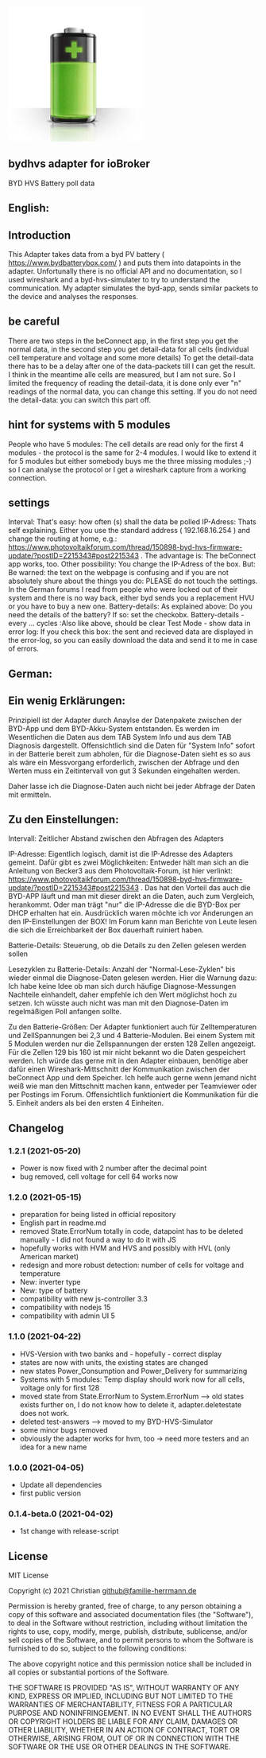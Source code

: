 ![Logo](admin/bydhvs.png)

## bydhvs adapter for ioBroker

BYD HVS Battery poll data

## English:

## Introduction

This Adapter takes data from a byd PV battery ( https://www.bydbatterybox.com/ ) and puts them into datapoints in the adapter. Unfortunally there is no official API and no documentation, so I used wireshark and a byd-hvs-simulater to try to understand the communication. My adapter simulates the byd-app, sends similar packets to the device and analyses the responses. 

## be careful

There are two steps in the beConnect app, in the first step you get the normal data, in the second step you get detail-data for all cells (individual cell temperature and voltage and some more details) To get the detail-data there has to be a delay after one of the data-packets till I can get the result. I think in the meantime alle cells are measured, but I am not sure. So I limited the frequency of reading the detail-data, it is done only ever "n" readings of the normal data, you can change this setting. If you do not need the detail-data: you can switch this part off.

## hint for systems with 5 modules

People who have 5 modules: The cell details are read only for the first 4 modules - the protocol is the same for 2-4 modules. I would like to extend it for 5 modules but either somebody buys me the three missing modules ;-) so I can analyse the protocol or I get a wireshark capture from a working connection.

## settings

Interval: That's easy: how often (s) shall the data be polled
IP-Adress: Thats self explaining. Either you use the standard address ( 192.168.16.254 ) and change the routing at home, e.g.: https://www.photovoltaikforum.com/thread/150898-byd-hvs-firmware-update/?postID=2215343#post2215343 . The advantage is: The beConnect app works, too. Other possibility: You change the IP-Adress of the box. But: Be warned: the text on the webpage is confusing and if you are not absolutely shure about the things you do: PLEASE do not touch the settings. In the German forums I read from people who were locked out of their system and there is no way back, either byd sends you a replacement HVU or you have to buy a new one. 
Battery-details: As explained above: Do you need the details of the battery? If so: set the checkobx.
Battery-details - every ... cycles :Also like above, should be clear
Test Mode - show data in error log: If you check this box: the sent and recieved data are displayed in the error-log, so you can easily download the data and send it to me in case of errors.


## German:


## Ein wenig Erklärungen:

Prinzipiell ist der Adapter durch Anaylse der Datenpakete zwischen der BYD-App und dem BYD-Akku-System entstanden. Es werden im Wesentlichen die Daten aus dem TAB System Info und aus dem TAB Diagnosis dargestellt. Offensichtlich sind die Daten für "System Info" sofort in der Batterie bereit zum abholen, für die Diagnose-Daten sieht es so aus als wäre ein Messvorgang erforderlich, zwischen der Abfrage und den Werten muss ein Zeitintervall von gut 3 Sekunden eingehalten werden. 

Daher lasse ich die Diagnose-Daten auch nicht bei jeder Abfrage der Daten mit ermitteln.

## Zu den Einstellungen:
Intervall: Zeitlicher Abstand zwischen den Abfragen des Adapters

IP-Adresse: Eigentlich logisch, damit ist die IP-Adresse des Adapters gemeint. Dafür gibt es zwei Möglichkeiten: Entweder hält man sich an die Anleitung von Becker3 aus dem Photovoltaik-Forum, ist hier verlinkt: https://www.photovoltaikforum.com/thread/150898-byd-hvs-firmware-update/?postID=2215343#post2215343 . Das hat den Vorteil das auch die BYD-APP läuft und man mit dieser direkt an die Daten, auch zum Vergleich, herankommt. Oder man trägt "nur" die IP-Adresse die die BYD-Box per DHCP erhalten hat ein. Ausdrücklich waren möchte ich vor Änderungen an den IP-Einstellungen der BOX! Im Forum kann man Berichte von Leute lesen die sich die Erreichbarkeit der Box dauerhaft ruiniert haben. 

Batterie-Details: Steuerung, ob die Details zu den Zellen gelesen werden sollen

Lesezyklen zu Batterie-Details: Anzahl der "Normal-Lese-Zyklen" bis wieder einmal die Diagnose-Daten gelesen werden. Hier die Warnung dazu: Ich habe keine Idee ob man sich durch häufige Diagnose-Messungen Nachteile einhandelt, daher empfehle ich den Wert möglichst hoch zu setzen. Ich wüsste auch nicht was man mit den Diagnose-Daten im regelmäßigen Poll anfangen sollte.

Zu den Batterie-Größen: Der Adapter funktioniert auch für Zelltemperaturen und ZellSpannungen bei 2,3 und 4 Batterie-Modulen. Bei einem System mit 5 Modulen werden nur die Zellspannungen der ersten 128 Zellen angezeigt. Für die Zellen 129 bis 160 ist mir nicht bekannt wo die Daten gespeichert werden. Ich würde das gerne mit in den Adapter einbauen, benötige aber dafür einen Wireshark-Mittschnitt der Kommunikation zwischen der beConnect App und dem Speicher. Ich helfe auch gerne wenn jemand nicht weiß wie man den Mittschnitt machen kann, entweder per Teamviewer oder per Postings im Forum. Offensichtlich funktioniert die Kommunikation für die 5. Einheit anders als bei den ersten 4 Einheiten. 


## Changelog
<!--
	Placeholder for the next version (at the beginning of the line):
	### __WORK IN PROGRESS__
-->
### 1.2.1 (2021-05-20)
* Power is now fixed with 2 number after the decimal point
* bug removed, cell voltage for cell 64 works now

### 1.2.0 (2021-05-15)
* preparation for being listed in official repository
* English part in readme.md
* removed State.ErrorNum totally in code, datapoint has to be deleted manually - I did not found a way to do it with JS
* hopefully works with HVM and HVS and possibly with HVL (only American market)
* redesign and more robust detection: number of cells for voltage and temperature
* New: inverter type
* New: type of battery 
* compatibility with new js-controller 3.3
* compatibility with nodejs 15
* compatibility with admin UI 5


### 1.1.0 (2021-04-22)
* HVS-Version with two banks and - hopefully - correct display
* states are now with units, the existing states are changed
* new states Power_Consumption and Power_Delivery for summarizing 
* Systems with 5 modules: Temp display should work now for all cells, voltage only for first 128
* moved state from State.ErrorNum to System.ErrorNum --> old states exists further on, I do not know how to delete it, adapter.deletestate does not work.
* deleted test-answers --> moved to my BYD-HVS-Simulator
* some minor bugs removed
* obviously the adapter works for hvm, too -> need more testers and an idea for a new name

### 1.0.0 (2021-04-05)
* Update all dependencies
* first public version
### 0.1.4-beta.0 (2021-04-02)
* 1st change with release-script
###

## License
MIT License

Copyright (c) 2021 Christian <github@familie-herrmann.de>

Permission is hereby granted, free of charge, to any person obtaining a copy
of this software and associated documentation files (the "Software"), to deal
in the Software without restriction, including without limitation the rights
to use, copy, modify, merge, publish, distribute, sublicense, and/or sell
copies of the Software, and to permit persons to whom the Software is
furnished to do so, subject to the following conditions:

The above copyright notice and this permission notice shall be included in all
copies or substantial portions of the Software.

THE SOFTWARE IS PROVIDED "AS IS", WITHOUT WARRANTY OF ANY KIND, EXPRESS OR
IMPLIED, INCLUDING BUT NOT LIMITED TO THE WARRANTIES OF MERCHANTABILITY,
FITNESS FOR A PARTICULAR PURPOSE AND NONINFRINGEMENT. IN NO EVENT SHALL THE
AUTHORS OR COPYRIGHT HOLDERS BE LIABLE FOR ANY CLAIM, DAMAGES OR OTHER
LIABILITY, WHETHER IN AN ACTION OF CONTRACT, TORT OR OTHERWISE, ARISING FROM,
OUT OF OR IN CONNECTION WITH THE SOFTWARE OR THE USE OR OTHER DEALINGS IN THE
SOFTWARE.